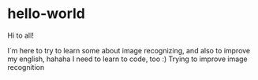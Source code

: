 # hello-world

Hi to all!

I´m here to try to learn some about image recognizing, and also to improve my english, hahaha
I need to learn to code, too   :)
Trying to improve image recognition
